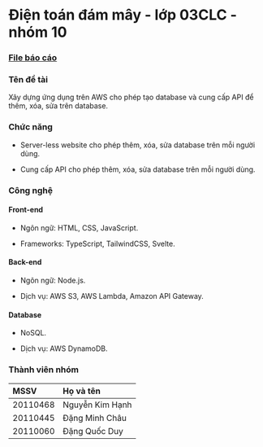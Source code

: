 # Điện toán đám mây - lớp 03CLC - nhóm 10

### [File báo cáo](https://github.com/hcmute-clco03clc-group10/report)

### Tên đề tài

Xây dựng ứng dụng trên AWS cho phép tạo database và cung cấp API để thêm, xóa, sửa trên database.

### Chức năng

- Server-less website cho phép thêm, xóa, sửa database trên mỗi người dùng.

- Cung cấp API cho phép thêm, xóa, sửa database trên mỗi người dùng.

### Công nghệ

#### Front-end

- Ngôn ngữ: HTML, CSS, JavaScript.

- Frameworks: TypeScript, TailwindCSS, Svelte.

#### Back-end

- Ngôn ngữ: Node.js.

- Dịch vụ: AWS S3, AWS Lambda, Amazon API Gateway.

#### Database

- NoSQL.

- Dịch vụ: AWS DynamoDB.

### Thành viên nhóm

| MSSV          | Họ và tên       |
| :------------ | :-------------- |
| 20110468      | Nguyễn Kim Hạnh |
| 20110445      | Đặng Minh Châu  |
| 20110060      | Đặng Quốc Duy   |
